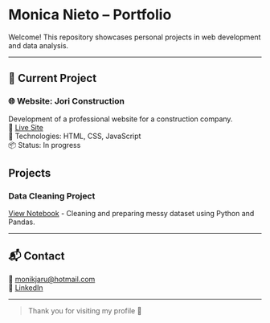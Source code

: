 # Monica Nieto – Portfolio

Welcome! This repository showcases personal projects in web development and data analysis.

---

## 🧱 Current Project

### 🌐 Website: Jori Construction

Development of a professional website for a construction company.  
🔗 [Live Site](https://monik1991rocklove.github.io/jori-construction)  
🔧 Technologies: HTML, CSS, JavaScript  
📦 Status: In progress

## Projects

### Data Cleaning Project
[View Notebook](data_cleaning_project.ipynb) - Cleaning and preparing messy dataset using Python and Pandas.

---

## 📬 Contact

📧 monikjaru@hotmail.com  
🔗 [LinkedIn](https://linkedin.com/in/monicanieto)

---

> Thank you for visiting my profile 🚀
